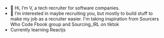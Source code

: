 - 👋 Hi, I’m V, a tech recruiter for software companies.
- 👀 I’m interested in maybe recruiting you, but mostly to build stuff to make my job as a recruiter easier. I'm taking inspiration from Sourcers Who Code Fbook group and Sourcing_IRL on tiktok 
- Currently learning Reactjs

<!---
vernbueno/vernbueno is a ✨ special ✨ repository because its `README.md` (this file) appears on your GitHub profile.
You can click the Preview link to take a look at your changes.
--->

